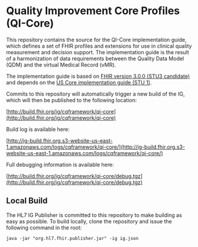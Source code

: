 
# Quality Improvement Core Profiles (QI-Core)
This repository contains the source for the QI-Core implementation guide, which defines a set of FHIR profiles and extensions for use in clinical quality measurement and decision support. The implementation guide is the result of a harmonization of data requirements between the Quality Data Model (QDM) and the virtual Medical Record (vMR).

The implementation guide is based on [FHIR version 3.0.0 (STU3 candidate)](http://hl7.org/fhir/STU3/index.html) and depends on the [US Core implementation guide (STU 1)](http://hl7.org/fhir/us/core/STU1/index.html).

Commits to this repository will automatically trigger a new build of the IG, which will then be published to the following location:

[http://build.fhir.org/ig/cqframework/qi-core](http://build.fhir.org/ig/cqframework/qi-core)

Build log is available here:

[http://ig-build.fhir.org.s3-website-us-east-1.amazonaws.com/logs/cqframework/qi-core/](http://ig-build.fhir.org.s3-website-us-east-1.amazonaws.com/logs/cqframework/qi-core/)

Full debugging information is available here:

[http://build.fhir.org/ig/cqframework/qi-core/debug.tgz](http://build.fhir.org/ig/cqframework/qi-core/debug.tgz)

## Local Build

The HL7 IG Publisher is committed to this repository to make building as easy as possible. To build locally, clone the repository and issue the following command in the root:

    java -jar "org.hl7.fhir.publisher.jar" -ig ig.json
